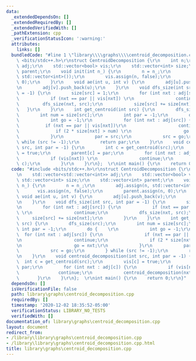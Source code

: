 ```yaml
---
data:
  _extendedDependsOn: []
  _extendedRequiredBy: []
  _extendedVerifiedWith: []
  _pathExtension: cpp
  _verificationStatusIcon: ':warning:'
  attributes:
    links: []
  bundledCode: "#line 1 \"library\\\\graphs\\\\centroid_decomposition.cpp\"\n#include\
    \ <bits/stdc++.h>\r\nstruct CentroidDecomposition {\r\n    int n;\r\n    std::vector<std::vector<int>>\
    \ adj;\r\n    std::vector<bool> vis;\r\n    std::vector<int> size;\r\n    std::vector<int>\
    \ parent;\r\n    void init(int n_) {\r\n        n = n_;\r\n        adj.assign(n,\
    \ std::vector<int>());\r\n        vis.assign(n, false);\r\n        parent.assign(n,\
    \ 0);\r\n    }\r\n    void ae(int u, int v) {\r\n        adj[u].push_back(v);\r\
    \n        adj[v].push_back(u);\r\n    }\r\n    void dfs_size(int src, int par\
    \ = -1) {\r\n        size[src] = 1;\r\n        for (int nxt : adj[src]) {\r\n\
    \            if (nxt == par || vis[nxt]) \r\n                continue;\r\n   \
    \         dfs_size(nxt, src);\r\n            size[src] += size[nxt];\r\n     \
    \   }\r\n    }\r\n    int get_centroid(int src) {\r\n        dfs_size(src);\r\n\
    \        int num = size[src];\r\n        int par = -1;\r\n        do {    \r\n\
    \            int go = -1;\r\n            for (int nxt : adj[src]) {\r\n      \
    \          if (nxt == par || vis[nxt])\r\n                    continue;\r\n  \
    \              if (2 * size[nxt] > num) \r\n                    go = nxt;\r\n\
    \            }\r\n            par = src;\r\n            src = go;\r\n        }\
    \ while (src != -1);\r\n        return par;\r\n    }\r\n    void centroid_decomposition(int\
    \ src, int par = -1) {\r\n        int c = get_centroid(src);\r\n        vis[c]\
    \ = true;\r\n        parent[c] = par;\r\n        for (int nxt : adj[c]) {\r\n\
    \            if (vis[nxt]) \r\n                continue;\r\n            centroid_decomposition(nxt,\
    \ c);\r\n        }\r\n    }\r\n};  \r\nint main() {\r\n    return 0;\r\n}\n"
  code: "#include <bits/stdc++.h>\r\nstruct CentroidDecomposition {\r\n    int n;\r\
    \n    std::vector<std::vector<int>> adj;\r\n    std::vector<bool> vis;\r\n   \
    \ std::vector<int> size;\r\n    std::vector<int> parent;\r\n    void init(int\
    \ n_) {\r\n        n = n_;\r\n        adj.assign(n, std::vector<int>());\r\n \
    \       vis.assign(n, false);\r\n        parent.assign(n, 0);\r\n    }\r\n   \
    \ void ae(int u, int v) {\r\n        adj[u].push_back(v);\r\n        adj[v].push_back(u);\r\
    \n    }\r\n    void dfs_size(int src, int par = -1) {\r\n        size[src] = 1;\r\
    \n        for (int nxt : adj[src]) {\r\n            if (nxt == par || vis[nxt])\
    \ \r\n                continue;\r\n            dfs_size(nxt, src);\r\n       \
    \     size[src] += size[nxt];\r\n        }\r\n    }\r\n    int get_centroid(int\
    \ src) {\r\n        dfs_size(src);\r\n        int num = size[src];\r\n       \
    \ int par = -1;\r\n        do {    \r\n            int go = -1;\r\n          \
    \  for (int nxt : adj[src]) {\r\n                if (nxt == par || vis[nxt])\r\
    \n                    continue;\r\n                if (2 * size[nxt] > num) \r\
    \n                    go = nxt;\r\n            }\r\n            par = src;\r\n\
    \            src = go;\r\n        } while (src != -1);\r\n        return par;\r\
    \n    }\r\n    void centroid_decomposition(int src, int par = -1) {\r\n      \
    \  int c = get_centroid(src);\r\n        vis[c] = true;\r\n        parent[c] =\
    \ par;\r\n        for (int nxt : adj[c]) {\r\n            if (vis[nxt]) \r\n \
    \               continue;\r\n            centroid_decomposition(nxt, c);\r\n \
    \       }\r\n    }\r\n};  \r\nint main() {\r\n    return 0;\r\n}"
  dependsOn: []
  isVerificationFile: false
  path: library\graphs\centroid_decomposition.cpp
  requiredBy: []
  timestamp: '2020-12-02 18:35:52-05:00'
  verificationStatus: LIBRARY_NO_TESTS
  verifiedWith: []
documentation_of: library\graphs\centroid_decomposition.cpp
layout: document
redirect_from:
- /library\library\graphs\centroid_decomposition.cpp
- /library\library\graphs\centroid_decomposition.cpp.html
title: library\graphs\centroid_decomposition.cpp
---
```

